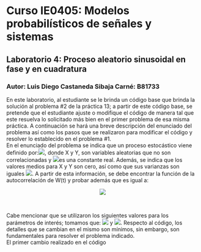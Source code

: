 # Curso IE0405: Modelos probabilísticos de señales y sistemas
## Laboratorio 4: Proceso aleatorio sinusoidal en fase y en cuadratura 
### Autor: Luis Diego Castaneda Sibaja    Carné: B81733

  En este laboratorio, al estudiante se le brinda un código base que brinda la solución al problema #2 de la práctica 13; a partir de este código base, se pretende que el estudiante ajuste o modifique el código de manera tal que este resuelva lo solicitado más bien en el primer problema de esa misma práctica. A continuación se hará una breve descripción del enunciado del problema así como los pasos que se realizaron para modificar el código y resolver lo establecido en el problema #1. <br/>
  En el enunciado del problema se indica que un proceso estocástico viene definido por:<img src="https://render.githubusercontent.com/render/math?math=W(t) = Xcos(\omega_{0}t) + Ysin(\omega_{0}t)">, donde X y Y, son variables aleatorias que no son correlacionadas y <img src="https://render.githubusercontent.com/render/math?math=\omega_{0}">es una constante real. Además, se indica que los valores medios para X y Y son cero, así como que sus varianzas son iguales <img src="https://render.githubusercontent.com/render/math?math=\sigma_{X}^2 = \sigma_{Y}^2 = \sigma^2">. A partir de esta información, se debe encontrar la función de la autocorrelación de W(t) y probar además que es igual a: <br/>
  <p align="center">
    <img src="https://render.githubusercontent.com/render/math?math=R_{ww} = \sigma^2cos(\omega_{0}\tau)"> 
  </p> <br/>
  
  Cabe mencionar que se utilizaron los siguientes valores para los parámetros de interés; tomamos que: <img src="https://render.githubusercontent.com/render/math?math=\omega_{0} = 5"> y <img src="https://render.githubusercontent.com/render/math?math=\sigma = 10">. Respecto al código, los detalles que se cambian en el mismo son mínimos, sin embargo, son fundamentales para resolver el problema indicado. <br/>
  El primer cambio realizado en el código 
